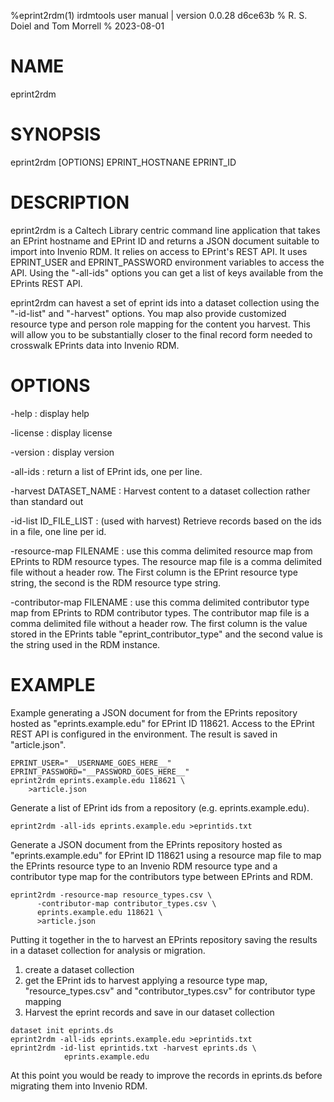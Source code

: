 %eprint2rdm(1) irdmtools user manual | version 0.0.28 d6ce63b
% R. S. Doiel and Tom Morrell
% 2023-08-01

# NAME

eprint2rdm

# SYNOPSIS

eprint2rdm [OPTIONS] EPRINT_HOSTNANE EPRINT_ID

# DESCRIPTION

eprint2rdm is a Caltech Library centric command line application
that takes an EPrint hostname and EPrint ID and returns a JSON
document suitable to import into Invenio RDM. It relies on
access to EPrint's REST API. It uses EPRINT_USER and EPRINT_PASSWORD
environment variables to access the API. Using the "-all-ids" options
you can get a list of keys available from the EPrints REST API.

eprint2rdm can havest a set of eprint ids into a dataset collection
using the "-id-list" and "-harvest" options. You map also provide
customized resource type and person role mapping for the content
you harvest. This will allow you to be substantially closer to the
final record form needed to crosswalk EPrints data into Invenio RDM.

# OPTIONS

-help
: display help

-license
: display license

-version
: display version

-all-ids
: return a list of EPrint ids, one per line.

-harvest DATASET_NAME
: Harvest content to a dataset collection rather than standard out

-id-list ID_FILE_LIST
: (used with harvest) Retrieve records based on the ids in a file,
one line per id.

-resource-map FILENAME
: use this comma delimited resource map from EPrints to RDM resource types.
The resource map file is a comma delimited file without a header row.
The First column is the EPrint resource type string, the second is the
RDM resource type string.

-contributor-map FILENAME
: use this comma delimited contributor type map from EPrints to RDM
contributor types.  The contributor map file is a comma delimited file
without a header row. The first column is the value stored in the EPrints
table "eprint_contributor_type" and the second value is the string used
in the RDM instance.


# EXAMPLE


Example generating a JSON document for from the EPrints repository
hosted as "eprints.example.edu" for EPrint ID 118621.  Access to
the EPrint REST API is configured in the environment.  The result
is saved in "article.json".

~~~
EPRINT_USER="__USERNAME_GOES_HERE__"
EPRINT_PASSWORD="__PASSWORD_GOES_HERE__"
eprint2rdm eprints.example.edu 118621 \
	>article.json
~~~

Generate a list of EPrint ids from a repository (e.g. eprints.example.edu).

~~~
eprint2rdm -all-ids eprints.example.edu >eprintids.txt
~~~

Generate a JSON document from the EPrints repository
hosted as "eprints.example.edu" for EPrint ID 118621 using a
resource map file to map the EPrints resource type to an
Invenio RDM resource type and a contributor type map for
the contributors type between EPrints and RDM.

~~~
eprint2rdm -resource-map resource_types.csv \
      -contributor-map contributor_types.csv \
      eprints.example.edu 118621 \
	  >article.json
~~~

Putting it together in the to harvest an EPrints repository
saving the results in a dataset collection for analysis or
migration.

1. create a dataset collection
2. get the EPrint ids to harvest applying a resource type map, "resource_types.csv"
   and "contributor_types.csv" for contributor type mapping
3. Harvest the eprint records and save in our dataset collection

~~~
dataset init eprints.ds
eprint2rdm -all-ids eprints.example.edu >eprintids.txt
eprint2rdm -id-list eprintids.txt -harvest eprints.ds \
            eprints.example.edu
~~~

At this point you would be ready to improve the records in
eprints.ds before migrating them into Invenio RDM.

